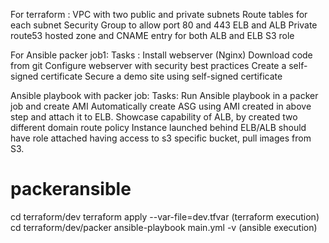 For terraform :
 VPC with two public and private subnets
 Route tables for each subnet
 Security Group to allow port 80 and 443
 ELB and ALB
 Private route53 hosted zone and CNAME entry for both ALB and ELB 
 S3 role

For Ansible packer job1: 
Tasks :
  Install webserver (Nginx)
  Download code from git
  Configure webserver with security best practices
  Create a self-signed certificate
  Secure a demo site using self-signed certificate

Ansible playbook with packer job:
Tasks:
  Run Ansible playbook in a packer job and create AMI
  Automatically create ASG using AMI created in above step and attach it to ELB.
  Showcase capability of ALB, by created two different domain route policy
  Instance launched behind ELB/ALB should have role attached having access to s3 specific bucket, pull images from S3.

# packeransible
cd terraform/dev
terraform apply --var-file=dev.tfvar (terraform execution)
cd terraform/dev/packer
ansible-playbook main.yml -v (ansible execution)
